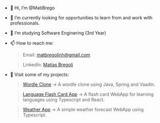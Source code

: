 - 👋 Hi, I’m @MatiBrego
- 👀 I’m currently looking for opportunities to learn from and work with professionals.
- 🌱 I’m studying Software Enginering (3rd Year)
- 📫 How to reach me:

   > Email: matbregolinh@gmail.com 

   > LinkedIn: [Matías Bregoli](https://www.linkedin.com/in/mat%C3%ADas-bregoli-a8b19a217)
            
- 💼 Visit some of my projects:

   > [Wordle Clone](https://github.com/MatiBrego/wordle-clone-java) -> A wordle clone using Java, Spring and Vaadin.

   > [Language Flash Card App](https://github.com/MatiBrego/flashcardapp) -> A flash card WebApp for learning languages using Typescript and React.

   > [Weather App](https://github.com/MatiBrego/weatherapp) -> A simple weather forecast WebApp using Typescript.
        

<!---
MatiBrego/MatiBrego is a ✨ special ✨ repository because its `README.md` (this file) appears on your GitHub profile.
You can click the Preview link to take a look at your changes.
--->
